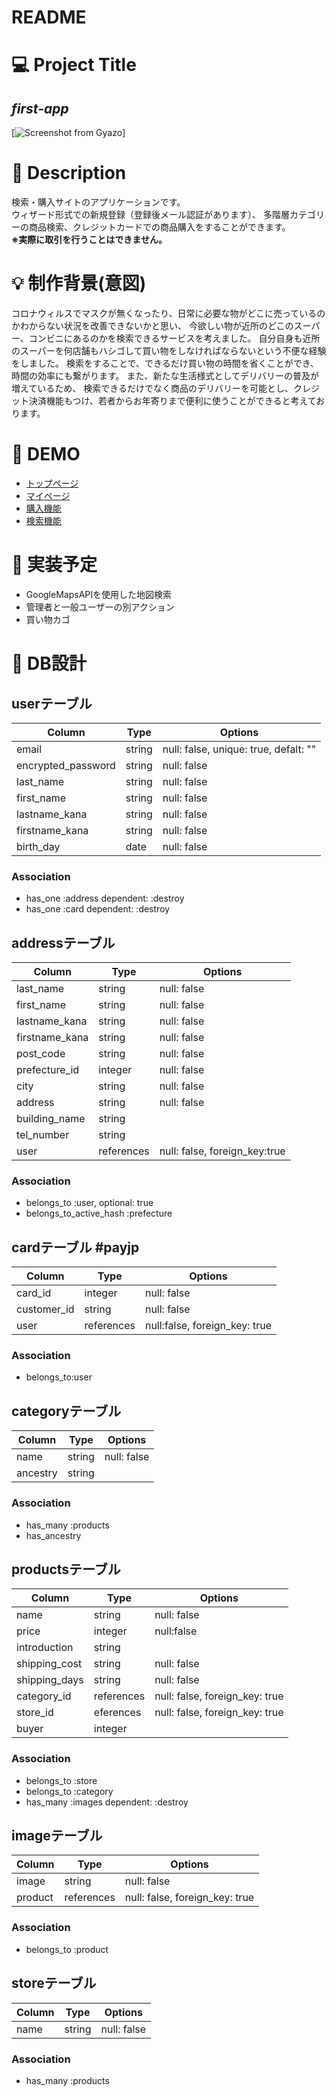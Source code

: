 # README


# 💻 Project Title
## *first-app*
[![Screenshot from Gyazo](https://i.gyazo.com/7f87ee93f4a7c0d4852f2b20c525110b.jpg)]


# 💬 Description
  検索・購入サイトのアプリケーションです。  
  ウィザード形式での新規登録（登録後メール認証があります）、
  多階層カテゴリーの商品検索、クレジットカードでの商品購入をすることができます。  
  **※実際に取引を行うことはできません。**


# 💡 制作背景(意図)
コロナウィルスでマスクが無くなったり、日常に必要な物がどこに売っているのかわからない状況を改善できないかと思い、
今欲しい物が近所のどこのスーパー、コンビニにあるのかを検索できるサービスを考えました。
自分自身も近所のスーパーを何店舗もハシゴして買い物をしなければならないという不便な経験をしました。
検索をすることで、できるだけ買い物の時間を省くことができ、時間の効率にも繋がります。
また、新たな生活様式としてデリバリーの普及が増えているため、
検索できるだけでなく商品のデリバリーを可能とし、クレジット決済機能もつけ、若者からお年寄りまで便利に使うことができると考えております。


# 👀 DEMO
- [トップページ](https://i.gyazo.com/b7c61cc43f877b8e67c03dd4445e9342.mp4)
- [マイページ](https://i.gyazo.com/9a6ce6339f3e6f92b8007b814c9187d0.mp4)
- [購入機能](https://i.gyazo.com/04766f8c75e66c8c544431065768f2cd.mp4)
- [検索機能](https://i.gyazo.com/acac8220b6632e1d61512146489b51c1.mp4)


# 💪 実装予定
- GoogleMapsAPIを使用した地図検索
- 管理者と一般ユーザーの別アクション
- 買い物カゴ


# 🎨 DB設計

## userテーブル
|Column|Type|Options|
|------|----|-------|
|email|string|null: false, unique: true, defalt: ""|
|encrypted_password|string|null: false|default: ""｜
|last_name|string|null: false|
|first_name|string|null: false|
|lastname_kana|string|null: false|
|firstname_kana|string|null: false|
|birth_day|date|null: false|

### Association
 - has_one :address dependent: :destroy
 - has_one :card dependent: :destroy


## addressテーブル
|Column|Type|Options|
|------|----|-------|
|last_name|string|null: false|
|first_name|string|null: false|
|lastname_kana|string|null: false|
|firstname_kana|string|null: false|
|post_code|string|null: false|
|prefecture_id|integer|null: false|
|city|string|null: false|
|address|string|null: false|
|building_name|string|
|tel_number|string|
|user|references|null: false, foreign_key:true|

### Association
 - belongs_to :user, optional: true
 - belongs_to_active_hash :prefecture


## cardテーブル #payjp
|Column|Type|Options|
|------|----|-------|
|card_id|integer|null: false|
|customer_id|string|null: false|
|user|references|null:false, foreign_key: true|

### Association
 - belongs_to:user


## categoryテーブル
|Column|Type|Options|
|------|----|-------|
|name|string|null: false|
|ancestry|string|

### Association
 - has_many :products
 - has_ancestry


##  productsテーブル
|Column|Type|Options|
|------|----|-------|
|name|string|null: false|
|price|integer|null:false|
|introduction|string|
|shipping_cost|string|null: false|
|shipping_days|string|null: false|
|category_id|references|null: false, foreign_key: true
|store_id|eferences|null: false, foreign_key: true|
|buyer|integer|

### Association
 - belongs_to :store
 - belongs_to :category
 - has_many :images dependent: :destroy


## imageテーブル
|Column|Type|Options|
|------|----|-------|
|image|string|null: false|
|product|references|null: false, foreign_key: true|

### Association
 - belongs_to :product


## storeテーブル
|Column|Type|Options|
|------|----|-------|
|name|string|null: false|

### Association
 - has_many :products
